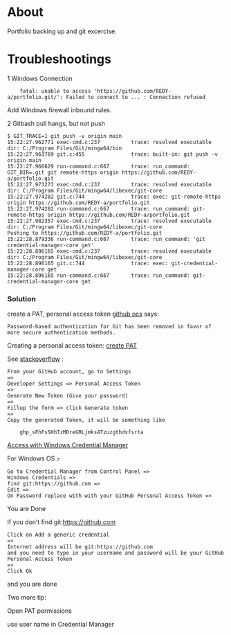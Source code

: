 # About

Portfolio backing up and git excercise.

# Troubleshootings

1 Windows Connection

```
    fatal: unable to access 'https://github.com/REDY-a/portfolio.git/': Failed to connect to ... : Connection refused
```

Add Windows firewall inbound rules.

2 Gitbash pull hangs, but not push

```
$ GIT_TRACE=1 git push -v origin main
15:22:27.962771 exec-cmd.c:237          trace: resolved executable dir: C:/Program Files/Git/mingw64/bin
15:22:27.963769 git.c:455               trace: built-in: git push -v origin main
15:22:27.966629 run-command.c:667       trace: run_command: GIT_DIR=.git git remote-https origin https://github.com/REDY-a/portfolio.git
15:22:27.973273 exec-cmd.c:237          trace: resolved executable dir: C:/Program Files/Git/mingw64/libexec/git-core
15:22:27.974282 git.c:744               trace: exec: git-remote-https origin https://github.com/REDY-a/portfolio.git
15:22:27.974282 run-command.c:667       trace: run_command: git-remote-https origin https://github.com/REDY-a/portfolio.git
15:22:27.982357 exec-cmd.c:237          trace: resolved executable dir: C:/Program Files/Git/mingw64/libexec/git-core
Pushing to https://github.com/REDY-a/portfolio.git
15:22:28.879336 run-command.c:667       trace: run_command: 'git credential-manager-core get'
15:22:28.896165 exec-cmd.c:237          trace: resolved executable dir: C:/Program Files/Git/mingw64/libexec/git-core
15:22:28.896165 git.c:744               trace: exec: git-credential-manager-core get
15:22:28.896165 run-command.c:667       trace: run_command: git-credential-manager-core get

```

### Solution

create a PAT, personal access token
[github ocs](https://docs.github.com/en/get-started/getting-started-with-git/why-is-git-always-asking-for-my-password)
says:

```
Password-based authentication for Git has been removed in favor of more secure authentication methods. 
```

Creating a personal access token: 
[create PAT](https://docs.github.com/en/authentication/keeping-your-account-and-data-secure/creating-a-personal-access-token)

See [stackoverflow](https://stackoverflow.com/a/68781050) :

```
From your GitHub account, go to Settings 
=>
Developer Settings => Personal Access Token 
=>
Generate New Token (Give your password) 
=>
Fillup the form => click Generate token 
=>
Copy the generated Token, it will be something like

    ghp_sFhFsSHhTzMDreGRLjmks4Tzuzgthdvfsrta
```



[Access with Windows Credential Manager](
https://stackoverflow.com/questions/68775869/message-support-for-password-authentication-was-removed-please-use-a-personal)

For Windows OS ⤴

```
Go to Credential Manager from Control Panel =>
Windows Credentials =>
find git:https://github.com =>
Edit =>
On Password replace with with your GitHub Personal Access Token =>
```
You are Done

If you don’t find git:https://github.com 

```
Click on Add a generic credential 
=>
Internet address will be git:https://github.com 
and you need to type in your username and password will be your GitHub Personal Access Token 
=>
Click Ok
```
and you are done

Two more tip:

Open PAT permissions

use user name in Credential Manager

